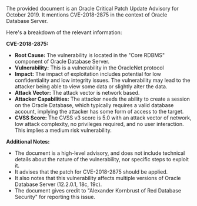 The provided document is an Oracle Critical Patch Update Advisory for October 2019. It mentions CVE-2018-2875 in the context of Oracle Database Server.

Here's a breakdown of the relevant information:

**CVE-2018-2875:**

*   **Root Cause:** The vulnerability is located in the "Core RDBMS" component of Oracle Database Server.
*   **Vulnerability:** This is a vulnerability in the OracleNet protocol
*   **Impact:** The impact of exploitation includes potential for low confidentiality and low integrity issues. The vulnerability may lead to the attacker being able to view some data or slightly alter the data.
*  **Attack Vector:** The attack vector is network based.
*   **Attacker Capabilities:** The attacker needs the ability to create a session on the Oracle Database, which typically requires a valid database account, implying the attacker has some form of access to the target.
*   **CVSS Score:** The CVSS v3 score is 5.0 with an attack vector of network, low attack complexity, no privileges required, and no user interaction. This implies a medium risk vulnerability.

**Additional Notes:**
*   The document is a high-level advisory, and does not include technical details about the nature of the vulnerability, nor specific steps to exploit it.
*   It advises that the patch for CVE-2018-2875 should be applied.
*   It also notes that this vulnerability affects multiple versions of Oracle Database Server (12.2.0.1, 18c, 19c).
* The document gives credit to "Alexander Kornbrust of Red Database Security" for reporting this issue.